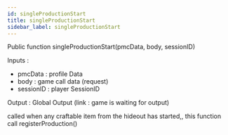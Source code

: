 ```yaml
---
id: singleProductionStart
title: singleProductionStart
sidebar_label: singleProductionStart
---
```

Public function singleProductionStart(pmcData, body, sessionID)

Inputs :
- pmcData : profile Data 
- body : game call data (request)
- sessionID : player SessionID

Output : Global Output (link : game is waiting for output)

called when any craftable item from the hideout has started,, this function call registerProduction()